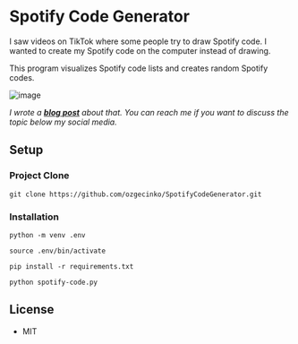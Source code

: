 # Spotify Code Generator

I saw videos on TikTok where some people try to draw Spotify code. I wanted to create my Spotify code on the computer instead of drawing. 

This program visualizes Spotify code lists and creates random Spotify codes.

![image](https://user-images.githubusercontent.com/58422765/131919943-727f5632-8852-4446-b285-5c16701e766d.png)

_I wrote a **[blog post](https://ozgecinko.medium.com/spotify-kodlar%C4%B1n%C4%B1-i%CC%87nceleyelim-af4a96d7f434)** about that. You can reach me if you want to discuss the topic below my social media._

## Setup 
### Project Clone
```
git clone https://github.com/ozgecinko/SpotifyCodeGenerator.git
```

### Installation
```
python -m venv .env
```
```
source .env/bin/activate
```
```
pip install -r requirements.txt
```
```
python spotify-code.py
```

## License
- MIT
